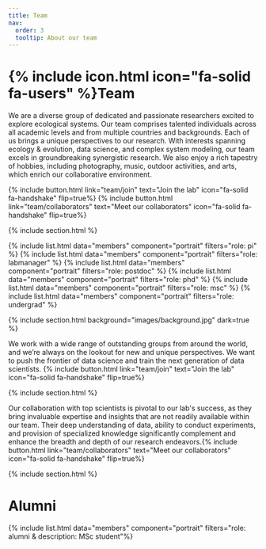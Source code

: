 ```yaml
---
title: Team
nav:
  order: 3
  tooltip: About our team
---
```


# {% include icon.html icon="fa-solid fa-users" %}Team

We are a diverse group of dedicated and passionate researchers excited to explore ecological systems. Our team comprises talented individuals across all academic levels and from multiple countries and backgrounds. Each of us brings a unique perspectives to our research. With interests spanning ecology & evolution, data science, and complex system modeling, our team excels in groundbreaking synergistic research. We also enjoy a rich tapestry of hobbies, including photography, music, outdoor activities, and arts, which enrich our collaborative environment.

{% include button.html link="team/join" text="Join the lab" icon="fa-solid fa-handshake" flip=true%} {% include button.html link="team/collaborators" text="Meet our collaborators" icon="fa-solid fa-handshake" flip=true%}

{% include section.html %}

{% include list.html data="members" component="portrait" filters="role: pi" %}
{% include list.html data="members" component="portrait" filters="role: labmanager" %}
{% include list.html data="members" component="portrait" filters="role: postdoc" %}
{% include list.html data="members" component="portrait" filters="role: phd" %}
{% include list.html data="members" component="portrait" filters="role: msc" %}
{% include list.html data="members" component="portrait" filters="role: undergrad" %}


{% include section.html background="images/background.jpg" dark=true %}

We work with a wide range of outstanding groups from around the world, and we’re always on the lookout for new and unique perspectives. We want to push the frontier of data science and train the next generation of data scientists.
{% include button.html link="team/join" text="Join the lab" icon="fa-solid fa-handshake" flip=true%}

{% include section.html %}

Our collaboration with top scientists is pivotal to our lab's success, as they bring invaluable expertise and insights that are not readily available within our team. Their deep understanding of data, ability to conduct experiments, and provision of specialized knowledge significantly complement and enhance the breadth and depth of our research endeavors.{% include button.html link="team/collaborators" text="Meet our collaborators" icon="fa-solid fa-handshake" flip=true%}

{% include section.html %}

# Alumni

{% include list.html data="members" component="portrait" filters="role: alumni & description: MSc student"%}
